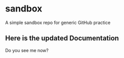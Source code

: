 # sandbox
A simple sandbox repo for generic GitHub practice

## Here is the updated Documentation
Do you see me now?